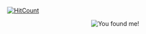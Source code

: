 [![HitCount](http://hits.dwyl.com/ricardojoserf/ricardojoserf.svg)](http://hits.dwyl.com/ricardojoserf/ricardojoserf)

<p align="center">
  <img src="https://media0.giphy.com/media/QYkX9IMHthYn0Y3pcG/giphy.gif" alt="You found me!"/>
</p>

